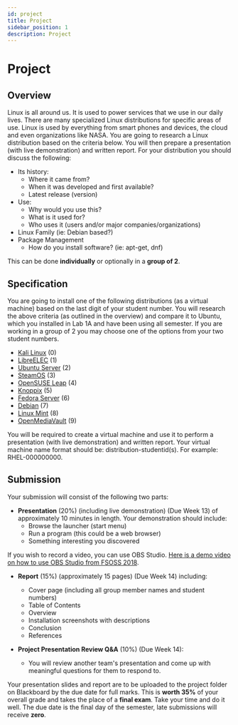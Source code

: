 ```yaml
---
id: project
title: Project
sidebar_position: 1
description: Project
---
```


# Project

## Overview

Linux is all around us. It is used to power services that we use in our daily lives. There are many specialized Linux distributions for specific areas of use. Linux is used by everything from smart phones and devices, the cloud and even organizations like NASA. You are going to research a Linux distribution based on the criteria below. You will then prepare a presentation (with live demonstration) and written report. For your distribution you should discuss the following:

- Its history:
  - Where it came from?
  - When it was developed and first available?
  - Latest release (version)
- Use:
  - Why would you use this?
  - What is it used for?
  - Who uses it (users and/or major companies/organizations)
- Linux Family (ie: Debian based?)
- Package Management
  - How do you install software? (ie: apt-get, dnf)

This can be done **individually** or optionally in a **group of 2**.

## Specification

You are going to install one of the following distributions (as a virtual machine) based on the last digit of your student number. You will research the above criteria (as outlined in the overview) and compare it to Ubuntu, which you installed in Lab 1A and have been using all semester. If you are working in a group of 2 you may choose one of the options from your two student numbers.

- [Kali Linux](https://www.kali.org/) (0)
- [LibreELEC](https://libreelec.tv/) (1)
- [Ubuntu Server](https://ubuntu.com/) (2)
- [SteamOS](https://store.steampowered.com/steamos/) (3)
- [OpenSUSE Leap](https://www.opensuse.org/) (4)
- [Knoppix](https://www.knopper.net/knoppix/index-en.html) (5)
- [Fedora Server](https://getfedora.org/) (6)
- [Debian](https://www.debian.org/) (7)
- [Linux Mint](https://linuxmint.com/) (8)
- [OpenMediaVault](https://www.openmediavault.org/) (9)

You will be required to create a virtual machine and use it to perform a presentation (with live demonstration) and written report. Your virtual machine name format should be: distribution-studentid(s). For example: RHEL-000000000.

## Submission

Your submission will consist of the following two parts:

- **Presentation** (20%) (including live demonstration) (Due Week 13) of approximately 10 minutes in length. Your demonstration should include:
  - Browse the launcher (start menu)
  - Run a program (this could be a web browser)
  - Something interesting you discovered

If you wish to record a video, you can use OBS Studio. [Here is a demo video on how to use OBS Studio from FSOSS 2018](https://youtu.be/Sm7xOu3QX_0).

- **Report** (15%) (approximately 15 pages) (Due Week 14) including:

  - Cover page (including all group member names and student numbers)
  - Table of Contents
  - Overview
  - Installation screenshots with descriptions
  - Conclusion
  - References

- **Project Presentation Review Q&A** (10%) (Due Week 14):

  - You will review another team's presentation and come up with meaningful questions for them to respond to.

Your presentation slides and report are to be uploaded to the project folder on Blackboard by the due date for full marks. This is **worth 35%** of your overall grade and takes the place of a **final exam**. Take your time and do it well. The due date is the final day of the semester, late submissions will receive **zero**.
